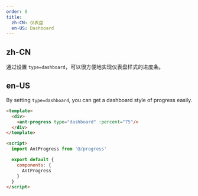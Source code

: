 ```yaml
---
order: 8
title:
  zh-CN: 仪表盘
  en-US: Dashboard
---
```


## zh-CN

通过设置 `type=dashboard`，可以很方便地实现仪表盘样式的进度条。

## en-US

By setting `type=dashboard`, you can get a dashboard style of progress easily.

```` html
<template>
  <div>
    <ant-progress type="dashboard" :percent="75"/>
  </div>
</template>

<script>
  import AntProgress from '@/progress'

  export default {
    components: {
      AntProgress
    }
  }
</script>
````
